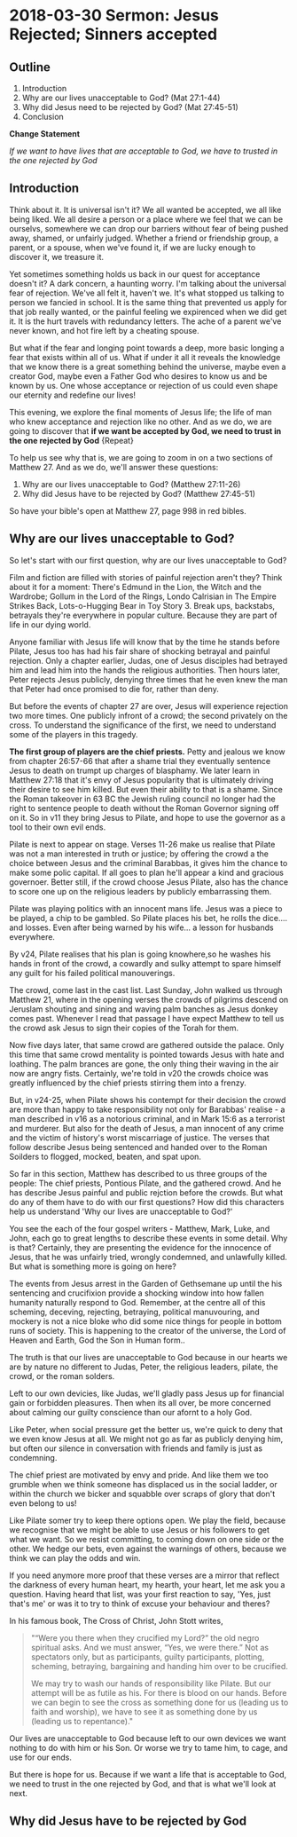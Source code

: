 # 2018-03-30 Sermon: Jesus Rejected; Sinners accepted

## Outline

1.  Introduction
2.  Why are our lives unacceptable to God? (Mat 27:1-44)
3.  Why did Jesus need to be rejected by God? (Mat 27:45-51)
4.  Conclusion

**Change Statement**

_If we want to have lives that are acceptable to God, we have to trusted in the one rejected by God_

## Introduction

<!-- TODO Change to phobias introduction -->

<!-- When it comes to human relationships we're all different aren't we? Sure, their are some ways we can slice and dice things: What we look for in a friend or a spouse; whether we are fundamentally an introvert or an extrovert or somewhere in between; cat person or dog person. But even then we'd be different in the make up of the preferences, and their priorities.

There is though, one thing that we all share. One fundamental characteristic of human relationships that unintes us all. We all want to be accepted; we all fear being rejected. -->

Think about it. It is universal isn't it? We all wanted be accepted, we all like being liked. We all desire a person or a place where we feel that we can be ourselvs, somewhere we can drop our barriers without fear of being pushed away, shamed, or unfairly judged. Whether a friend or friendship group, a parent, or a spouse, when we've found it, if we are lucky enough to discover it, we treasure it.

Yet sometimes something holds us back in our quest for acceptance doesn't it? A dark concern, a haunting worry. I'm talking about the universal fear of rejection. We've all felt it, haven't we. It's what stopped us talking to person we fancied in school. It is the same thing that prevented us apply for that job really wanted, or the painful feeling we expirenced when we did get it. It is the hurt travels with redundancy letters. The ache of a parent we've never known, and hot fire left by a cheating spouse.

But what if the fear and longing point towards a deep, more basic longing a fear that exists within all of us. What if under it all it reveals the knowledge that we know there is a great something behind the universe, maybe even a creator God, maybe even a Father God who desires to know us and be known by us. One whose acceptance or rejection of us could even shape our eternity and redefine our lives!

This evening, we explore the final moments of Jesus life; the life of man who knew acceptance and rejection like no other. And as we do, we are going to discover that **if we want be accepted by God, we need to trust in the one rejected by God** {Repeat}

To help us see why that is, we are going to zoom in on a two sections of Matthew 27. And as we do, we'll answer these questions:

1.  Why are our lives unacceptable to God? (Matthew 27:11-26)
2.  Why did Jesus have to be rejected by God? (Matthew 27:45-51)

So have your bible's open at Matthew 27, page 998 in red bibles.

## Why are our lives unacceptable to God?

So let's start with our first question, why are our lives unacceptable to God?

Film and fiction are filled with stories of painful rejection aren't they? Think about it for a moment: There's Edmund in the Lion, the Witch and the Wardrobe; Gollum in the Lord of the Rings, Londo Calrisian in The Empire Strikes Back, Lots-o-Hugging Bear in Toy Story 3. Break ups, backstabs, betrayals they're everywhere in popular culture. Because they are part of life in our dying world.

Anyone familiar with Jesus life will know that by the time he stands before Pilate, Jesus too has had his fair share of shocking betrayal and painful rejection. Only a chapter earlier, Judas, one of Jesus disciples had betrayed him and lead him into the hands the religious authorities. Then hours later, Peter rejects Jesus publicly, denying three times that he even knew the man that Peter had once promised to die for, rather than deny.

But before the events of chapter 27 are over, Jesus will experience rejection two more times. One publicly infront of a crowd; the second privately on the cross. To understand the significance of the first, we need to understand some of the players in this tragedy.

**The first group of players are the chief priests.** Petty and jealous we know from chapter 26:57-66 that after a shame trial they eventually sentence Jesus to death on trumpt up charges of blasphamy. We later learn in Matthew 27:18 that it's envy of Jesus popularity that is ultimately driving their desire to see him killed. But even their ability to that is a shame. Since the Roman takeover in 63 BC the Jewish ruling council no longer had the right to sentence people to death without the Roman Governor signing off on it. So in v11 they bring Jesus to Pilate, and hope to use the governor as a tool to their own evil ends.

Pilate is next to appear on stage. Verses 11-26 make us realise that Pilate was not a man interested in truth or justice; by offering the crowd a the choice between Jesus and the criminal Barabbas, it gives him the chance to make some polic capital. If all goes to plan he'll appear a kind and gracious governoer. Better still, if the crowd choose Jesus Pilate, also has the chance to score one up on the religious leaders by publicly embarrassing them.

Pilate was playing politics with an innocent mans life. Jesus was a piece to be played, a chip to be gambled. So Pilate places his bet, he rolls the dice.... and losses. Even after being warned by his wife... a lesson for husbands everywhere.

By v24, Pilate realises that his plan is going knowhere,so he washes his hands in front of the crowd, a cowardly and sulky attempt to spare himself any guilt for his failed political manouverings.

The crowd, come last in the cast list. Last Sunday, John walked us through Matthew 21, where in the opening verses the crowds of pilgrims descend on Jeruslam shouting and sining and waving palm banches as Jesus donkey comes past. Whenever I read that passage I have expect Matthew to tell us the crowd ask Jesus to sign their copies of the Torah for them.

Now five days later, that same crowd are gathered outside the palace. Only this time that same crowd mentality is pointed towards Jesus with hate and loathing. The palm brances are gone, the only thing their waving in the air now are angry fists. Certainly, we're told in v20 the crowds choice was greatly influenced by the chief priests stirring them into a frenzy.

But, in v24-25, when Pilate shows his contempt for their decision the crowd are more than happy to take responsibility not only for Barabbas' realise - a man described in v16 as a notorious criminal, and in Mark 15:6 as a terrorist and murderer. But also for the death of Jesus, a man innocent of any crime and the victim of history's worst miscarriage of justice. The verses that follow describe Jesus being sentenced and handed over to the Roman Soilders to flogged, mocked, beaten, and spat upon.

So far in this section, Matthew has described to us three groups of the people: The chief priests, Pontious Pilate, and the gathered crowd. And he has describe Jesus painful and public rejction before the crowds. But what do any of them have to do with our first questions? How did this characters help us understand 'Why our lives are unacceptable to God?'

You see the each of the four gospel writers - Matthew, Mark, Luke, and John, each go to great lengths to describe these events in some detail. Why is that? Certainly, they are presenting the evidence for the innocence of Jesus, that he was unfairly tried, wrongly condemned, and unlawfully killed. But what is something more is going on here?

The events from Jesus arrest in the Garden of Gethsemane up until the his sentencing and crucifixion provide a shocking window into how fallen humanity naturally respond to God. Remember, at the centre all of this scheming, deceving, rejecting, betraying, political manuvouring, and mockery is not a nice bloke who did some nice things for people in bottom runs of society. This is happening to the creator of the universe, the Lord of Heaven and Earth, God the Son in Human form..

The truth is that our lives are unacceptable to God because in our hearts we are by nature no different to Judas, Peter, the religious leaders, pilate, the crowd, or the roman solders.

Left to our own devicies, like Judas, we'll gladly pass Jesus up for financial gain or forbidden pleasures. Then when its all over, be more concerned about calming our guilty conscience than our afornt to a holy God.

Like Peter, when social pressure get the better us, we're quick to deny that we even know Jesus at all. We might not go as far as publicly denying him, but often our silence in conversation with friends and family is just as condemning.

The chief priest are motivated by envy and pride. And like them we too grumble when we think someone has displaced us in the social ladder, or within the church we bicker and squabble over scraps of glory that don't even belong to us!

Like Pilate somer try to keep there options open. We play the field, because we recognise that we might be able to use Jesus or his followers to get what we want. So we resist committing, to coming down on one side or the other. We hedge our bets, even against the warnings of others, because we think we can play the odds and win.

If you need anymore more proof that these verses are a mirror that reflect the darkness of every human heart, my hearth, your heart, let me ask you a question. Having heard that list, was your first reaction to say, 'Yes, just that's me' or was it to try to think of excuse your behaviour and theres?

In his famous book, The Cross of Christ, John Stott writes,

> "“Were you there when they crucified my Lord?” the old negro spiritual asks. And we must answer, “Yes, we were there.” Not as spectators only, but as participants, guilty participants, plotting, scheming, betraying, bargaining and handing him over to be crucified.
>
> We may try to wash our hands of responsibility like Pilate. But our attempt will be as futile as his. For there is blood on our hands. Before we can begin to see the cross as something done for us (leading us to faith and worship), we have to see it as something done by us (leading us to repentance)." 

Our lives are unacceptable to God because left to our own devices we want nothing to do with him or his Son. Or worse we try to tame him, to cage, and use for our ends.

But there is hope for us. Because if we want a life that is acceptable to God, we need to trust in the one rejected by God, and that is what we'll look at next.

## Why did Jesus have to be rejected by God

<!-- Flash anonolgy about fate -->
